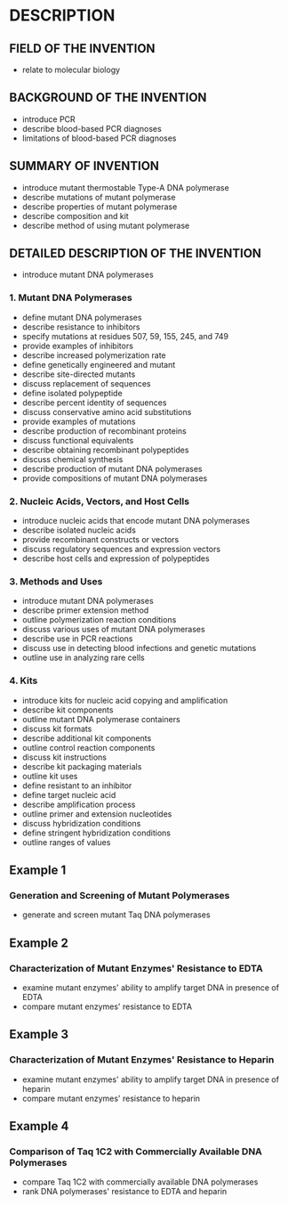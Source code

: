 # DESCRIPTION

## FIELD OF THE INVENTION

- relate to molecular biology

## BACKGROUND OF THE INVENTION

- introduce PCR
- describe blood-based PCR diagnoses
- limitations of blood-based PCR diagnoses

## SUMMARY OF INVENTION

- introduce mutant thermostable Type-A DNA polymerase
- describe mutations of mutant polymerase
- describe properties of mutant polymerase
- describe composition and kit
- describe method of using mutant polymerase

## DETAILED DESCRIPTION OF THE INVENTION

- introduce mutant DNA polymerases

### 1. Mutant DNA Polymerases

- define mutant DNA polymerases
- describe resistance to inhibitors
- specify mutations at residues 507, 59, 155, 245, and 749
- provide examples of inhibitors
- describe increased polymerization rate
- define genetically engineered and mutant
- describe site-directed mutants
- discuss replacement of sequences
- define isolated polypeptide
- describe percent identity of sequences
- discuss conservative amino acid substitutions
- provide examples of mutations
- describe production of recombinant proteins
- discuss functional equivalents
- describe obtaining recombinant polypeptides
- discuss chemical synthesis
- describe production of mutant DNA polymerases
- provide compositions of mutant DNA polymerases

### 2. Nucleic Acids, Vectors, and Host Cells

- introduce nucleic acids that encode mutant DNA polymerases
- describe isolated nucleic acids
- provide recombinant constructs or vectors
- discuss regulatory sequences and expression vectors
- describe host cells and expression of polypeptides

### 3. Methods and Uses

- introduce mutant DNA polymerases
- describe primer extension method
- outline polymerization reaction conditions
- discuss various uses of mutant DNA polymerases
- describe use in PCR reactions
- discuss use in detecting blood infections and genetic mutations
- outline use in analyzing rare cells

### 4. Kits

- introduce kits for nucleic acid copying and amplification
- describe kit components
- outline mutant DNA polymerase containers
- discuss kit formats
- describe additional kit components
- outline control reaction components
- discuss kit instructions
- describe kit packaging materials
- outline kit uses
- define resistant to an inhibitor
- define target nucleic acid
- describe amplification process
- outline primer and extension nucleotides
- discuss hybridization conditions
- define stringent hybridization conditions
- outline ranges of values

## Example 1

### Generation and Screening of Mutant Polymerases

- generate and screen mutant Taq DNA polymerases

## Example 2

### Characterization of Mutant Enzymes' Resistance to EDTA

- examine mutant enzymes' ability to amplify target DNA in presence of EDTA
- compare mutant enzymes' resistance to EDTA

## Example 3

### Characterization of Mutant Enzymes' Resistance to Heparin

- examine mutant enzymes' ability to amplify target DNA in presence of heparin
- compare mutant enzymes' resistance to heparin

## Example 4

### Comparison of Taq 1C2 with Commercially Available DNA Polymerases

- compare Taq 1C2 with commercially available DNA polymerases
- rank DNA polymerases' resistance to EDTA and heparin

